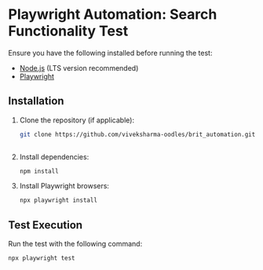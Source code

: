 # Playwright Automation: Search Functionality Test


Ensure you have the following installed before running the test:
- [Node.js](https://nodejs.org/) (LTS version recommended)
- [Playwright](https://playwright.dev/)

## Installation
1. Clone the repository (if applicable):
   ```sh
   git clone https://github.com/viveksharma-oodles/brit_automation.git
  
   ```
2. Install dependencies:
   ```sh
   npm install
   ```
3. Install Playwright browsers:
   ```sh
   npx playwright install
   ```

## Test Execution
Run the test with the following command:
```sh
npx playwright test
```




